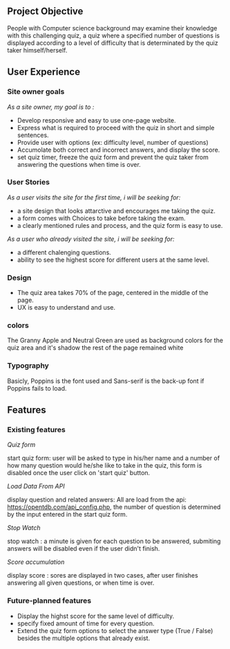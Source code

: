 ## Project Objective
People with Computer science background may examine their knowledge with this challenging quiz, a quiz where a specified number of questions is displayed according to a level of difficulty that is determinated by the quiz taker himself/herself.

## User Experience
### Site owner goals
*As a site owner, my goal is to :* 
* Develop responsive and easy to use one-page website.
* Express what is required to proceed with the quiz in short and simple sentences. 
* Provide user with options (ex: difficulty level, number of questions)
* Accumolate both correct and incorrect answers, and display the score.
* set quiz timer, freeze the quiz form and prevent the quiz taker from answering the questions when time is over.

### User Stories
*As a user visits the site for the first time, i will be seeking for:*
* a site design that looks attarctive and encourages me taking the quiz.
* a form comes with Choices to take before taking the exam.
* a clearly mentioned rules and process, and the quiz form is easy to use.

*As a user who already visited the site, i will be seeking for:*
* a different chalenging questions.
* ability to see the highest score for different users at the same level.

### Design
* The quiz area takes 70% of the page, centered in the middle of the page. 
* UX is easy to understand and use.  

### colors
The Granny Apple and Neutral Green are used as background colors for the quiz area and it's shadow
the rest of the page remained white

### Typography 
Basicly, Poppins is the font used and Sans-serif is the back-up font if Poppins fails to load.

## Features 
### Existing features

*Quiz form*

start quiz form: user will be asked to type in his/her name and a number of how many question would he/she like to take in the quiz, this form is disabled once the user click on 'start quiz' button.

*Load Data From API*

display question and related answers: All are load from the api: https://opentdb.com/api_config.php, the number of question is determined by the input entered in the start quiz form.

*Stop Watch*

stop watch : a minute is given for each question to be answered, submiting answers will be disabled even if the user didn't finish.

*Score accumulation* 

display score : sores are displayed in two cases, after user finishes answering all given questions, or when time is over.

### Future-planned features
* Display the highst score for the same level of difficulty.
* specify fixed amount of time for every question.
* Extend the quiz form options to select the answer type (True / False) besides the multiple options that already exist. 